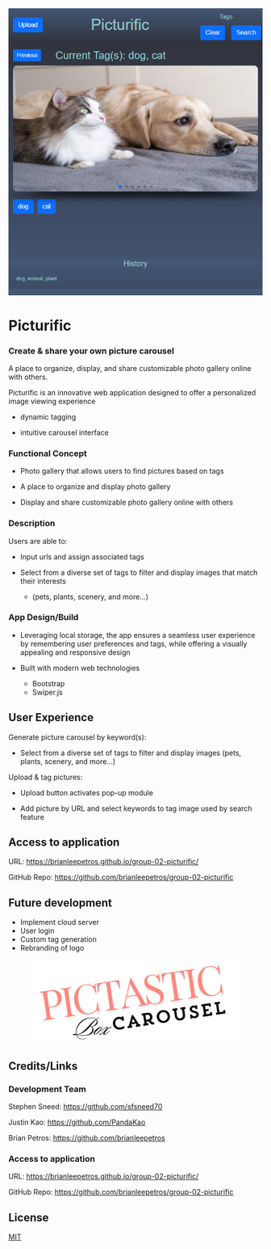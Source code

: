<div align="center">
  <img src="./assets/images/Picturific-index-home.png">
</div>

# Picturific
### Create & share your own picture carousel

A place to organize, display, and share customizable photo gallery online with others.

Picturific is an innovative web application designed to offer a personalized image viewing experience
- dynamic tagging

- intuitive carousel interface

### Functional Concept
- Photo gallery that allows users to find pictures based on tags

- A place to organize and display photo gallery

- Display and share customizable photo gallery online with others

### Description
Users are able to:
- Input urls and assign associated tags

- Select from a diverse set of tags to filter and display images that match their interests
    - (pets, plants, scenery, and more…)


### App Design/Build
- Leveraging local storage, the app ensures a seamless user experience by remembering user preferences and tags, while offering a visually appealing and responsive design

- Built with modern web technologies
    - Bootstrap
    - Swiper.js


## User Experience
Generate picture carousel by keyword(s):
- Select from a diverse set of tags to filter and display images
    (pets, plants, scenery, and more…)

Upload & tag pictures:
- Upload button activates pop-up module

- Add picture by URL and select keywords to tag image used by search feature



## Access to application
URL: https://brianleepetros.github.io/group-02-picturific/

GitHub Repo: https://github.com/brianleepetros/group-02-picturific



## Future development
- Implement cloud server
- User login
- Custom tag generation
- Rebranding of logo
<div align="center">
  <img src="./assets/images/Pictastic-logo.png">
</div>




## Credits/Links
### Development Team
Stephen Sneed: https://github.com/sfsneed70

Justin Kao: https://github.com/PandaKao

Brian Petros:  https://github.com/brianleepetros

### Access to application
URL: https://brianleepetros.github.io/group-02-picturific/

GitHub Repo: https://github.com/brianleepetros/group-02-picturific


## License

[MIT](https://choosealicense.com/licenses/mit/)